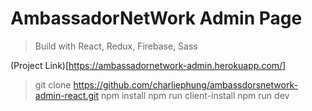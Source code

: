 # AmbassadorNetWork Admin Page

> Build with React, Redux, Firebase, Sass

(Project Link)[https://ambassadornetwork-admin.herokuapp.com/]

> git clone https://github.com/charliephung/ambassdorsnetwork-admin-react.git
> npm install
> npm run client-install
> npm run dev
